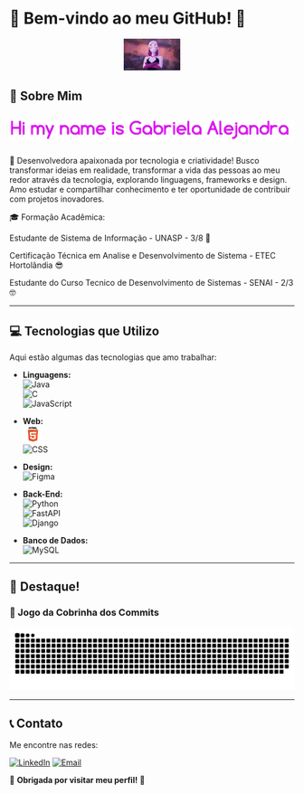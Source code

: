 # 🌸 Bem-vindo ao meu GitHub! 🌸

<div align="center">
  <!-- Imagem de boas-vindas -->
  <img src="assets/readme.gif" alt="Welcome Image" width="100vh" />
</div>

## 🚀 Sobre Mim

<div align="center">
  <!-- Animação do seu nome -->
  <h2>
    <span style="font-family: 'Courier New', monospace; font-size: 1.5em; color: #FF69B4;">
    <div align="center">
        <img src="assets/name.gif" alt="Typing Animation" />
    </div>
     
  </h2>
</div>

   🚀 Desenvolvedora apaixonada por tecnologia e criatividade! Busco transformar ideias em realidade, transformar a vida das pessoas ao meu redor através da tecnologia, explorando linguagens, frameworks e           design. Amo estudar e compartilhar conhecimento e ter oportunidade de contribuir com projetos inovadores.



  🎓 Formação Acadêmica: 

  Estudante de Sistema de Informação - UNASP - 3/8 🤩

  Certificação Técnica em Analise e Desenvolvimento de Sistema - ETEC Hortolândia 😎

  Estudante do Curso Tecnico de Desenvolvimento de Sistemas - SENAI - 2/3 🤓
 
---

## 💻 Tecnologias que Utilizo
Aqui estão algumas das tecnologias que amo trabalhar:

- **Linguagens:**  
  <img src="https://img.shields.io/badge/-Java-%23FF9999" alt="Java" height="30px" />  
  <img src="https://img.shields.io/badge/-C-%23FF99CC" alt="C" height="30px" />  
  <img src="https://img.shields.io/badge/-JavaScript-%23FFB6C1" alt="JavaScript" height="30px" />  

- **Web:**  
  <img src="assets/html.png" alt="HTML" height="30px" />  
  <img src="https://img.shields.io/badge/-CSS-%23FF69B4" alt="CSS" height="30px" />  

- **Design:**  
  <img src="https://img.shields.io/badge/-Figma-%23FF007F" alt="Figma" height="30px" />  

- **Back-End:**  
  <img src="https://img.shields.io/badge/-Python-%23FFC0CB" alt="Python" height="30px" />  
  <img src="https://img.shields.io/badge/-FastAPI-%23FF66CC" alt="FastAPI" height="30px" />  
  <img src="https://img.shields.io/badge/-Django-%23FF99CC" alt="Django" height="30px" />  

- **Banco de Dados:**  
  <img src="https://img.shields.io/badge/-MySQL-%23FFB6C1" alt="MySQL" height="30px" />  


---
## 🌟 Destaque!
### 🐍 Jogo da Cobrinha dos Commits  


<picture>
  <source media="(prefers-color-scheme: dark)" srcset="dist/github-snake-dark.svg" />
  <source media="(prefers-color-scheme: light)" srcset="dist/github-snake.svg" />
  <img alt="Snake animation" src="dist/github-snake.svg" />
</picture>

---

## 📞 Contato
Me encontre nas redes:  

[![LinkedIn](https://img.shields.io/badge/-LinkedIn-%23FFC0CB)](https://www.linkedin.com/in/gabriela-alejandra-278b39355)      [![Email](https://img.shields.io/badge/-Email-%23FF99CC)](mailto:gabrielasantos70707@gmail.com)





🌸 **Obrigada por visitar meu perfil!** 🌸
